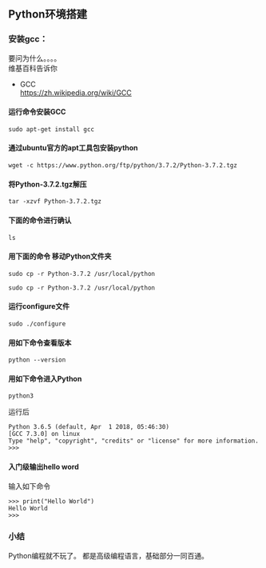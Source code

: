 ## Python环境搭建

### 安装gcc：
  要问为什么。。。。  
  维基百科告诉你  
  - GCC  
  https://zh.wikipedia.org/wiki/GCC

#### 运行命令安装GCC
    sudo apt-get install gcc


#### 通过ubuntu官方的apt工具包安装python
     
    wget -c https://www.python.org/ftp/python/3.7.2/Python-3.7.2.tgz

#### 将Python-3.7.2.tgz解压
    
    tar -xzvf Python-3.7.2.tgz

#### 下面的命令进行确认
    ls  
#### 用下面的命令 移动Python文件夹
    sudo cp -r Python-3.7.2 /usr/local/python

    sudo cp -r Python-3.7.2 /usr/local/python
#### 运行configure文件

    sudo ./configure

#### 用如下命令查看版本
    python --version   

#### 用如下命令进入Python
    python3

   运行后    
  
    Python 3.6.5 (default, Apr  1 2018, 05:46:30) 
    [GCC 7.3.0] on linux
    Type "help", "copyright", "credits" or "license" for more information.
    >>> 

#### 入门级输出hello word
   输入如下命令  

    >>> print("Hello World")
    Hello World
    >>> 

### 小结
  Python编程就不玩了。 都是高级编程语言，基础部分一同百通。
